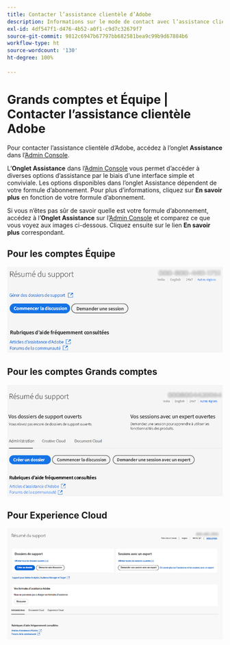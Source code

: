 ```yaml
---
title: Contacter l’assistance clientèle d’Adobe
description: Informations sur le mode de contact avec l’assistance clientèle Adobe pour les clients Équipe, Grands comptes et Experience Cloud.
exl-id: 4df547f1-d476-4b52-a0f1-c9d7c32679f7
source-git-commit: 9812c6947b67797bb682581bea9c99b9d67884b6
workflow-type: ht
source-wordcount: '130'
ht-degree: 100%

---
```


# Grands comptes et Équipe | Contacter l’assistance clientèle Adobe

Pour contacter l’assistance clientèle d’Adobe, accédez à l’onglet **Assistance** dans l’[Admin Console](https://adminconsole.adobe.com/).

L’**Onglet Assistance** dans l’[Admin Console](https://adminconsole.adobe.com/) vous permet d’accéder à diverses options d’assistance par le biais d’une interface simple et conviviale. Les options disponibles dans l’onglet Assistance dépendent de votre formule d’abonnement. Pour plus d’informations, cliquez sur **En savoir plus** en fonction de votre formule d’abonnement.

Si vous n’êtes pas sûr de savoir quelle est votre formule d’abonnement, accédez à l’**Onglet Assistance** sur l’[Admin Console](https://adminconsole.adobe.com/) et comparez ce que vous voyez aux images ci-dessous. Cliquez ensuite sur le lien **En savoir plus** correspondant.

## Pour les comptes Équipe

![image Équipe](assets/team.png)

<!--
[Learn more](https://helpx.adobe.com/enterprise/using/support-for-teams.html)
-->

## Pour les comptes Grands comptes

![image Équipe](assets/enterprise.png)

<!--
[Learn more](https://helpx.adobe.com/enterprise/using/support-for-enterprise.html)
-->

## Pour Experience Cloud

![image Équipe](assets/ec.png)

<!--
[Learn more](https://www.adobe.com/go/ac_ec_not_supported_en)
-->
